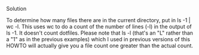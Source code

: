 Solution

To determine how many files there are in the current directory, put in ls -1 | wc -l. This uses wc to do a count of the number of lines (-l) in the output of ls -1. It doesn't count dotfiles. Please note that ls -l (that's an "L" rather than a "1" as in the previous examples) which I used in previous versions of this HOWTO will actually give you a file count one greater than the actual count.
